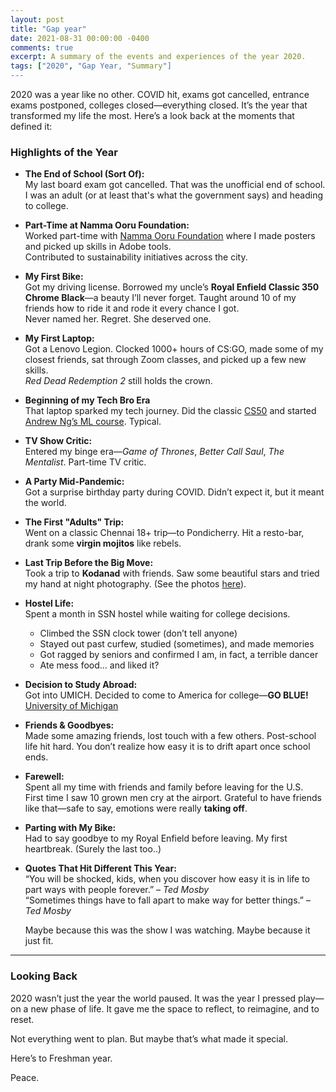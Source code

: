 ```yaml
---
layout: post
title: "Gap year"
date: 2021-08-31 00:00:00 -0400
comments: true
excerpt: A summary of the events and experiences of the year 2020.
tags: ["2020", "Gap Year, "Summary"]
---
```


2020 was a year like no other. COVID hit, exams got cancelled, entrance exams postponed, colleges closed—everything closed. It’s the year that transformed my life the most. Here’s a look back at the moments that defined it:

### Highlights of the Year

- **The End of School (Sort Of):**  
  My last board exam got cancelled. That was the unofficial end of school. I was an adult (or at least that's what the government says) and heading to college.

- **Part-Time at Namma Ooru Foundation:**  
  Worked part-time with [Namma Ooru Foundation](https://nammaooru.org/) where I made posters and picked up skills in Adobe tools.  
  Contributed to sustainability initiatives across the city.

- **My First Bike:**  
  Got my driving license. Borrowed my uncle’s **Royal Enfield Classic 350 Chrome Black**—a beauty I’ll never forget. Taught around 10 of my friends how to ride it and rode it every chance I got.  
  Never named her. Regret. She deserved one.

- **My First Laptop:**  
  Got a Lenovo Legion. Clocked 1000+ hours of CS:GO, made some of my closest friends, sat through Zoom classes, and picked up a few new skills.  
  *Red Dead Redemption 2* still holds the crown.

- **Beginning of my Tech Bro Era**  
  That laptop sparked my tech journey. Did the classic [CS50](https://cs50.harvard.edu/) and started [Andrew Ng’s ML course](https://www.coursera.org/learn/machine-learning). Typical.

- **TV Show Critic:**  
  Entered my binge era—*Game of Thrones*, *Better Call Saul*, *The Mentalist*. Part-time TV critic.

- **A Party Mid-Pandemic:**  
  Got a surprise birthday party during COVID. Didn’t expect it, but it meant the world.

- **The First "Adults" Trip:**  
  Went on a classic Chennai 18+ trip—to Pondicherry. Hit a resto-bar, drank some **virgin mojitos** like rebels.

- **Last Trip Before the Big Move:**  
  Took a trip to **Kodanad** with friends. Saw some beautiful stars and tried my hand at night photography. (See the photos [here](https://www.flickr.com/photos/202138159@N05/albums/72177720323398324/)).

- **Hostel Life:**  
  Spent a month in SSN hostel while waiting for college decisions.  
    - Climbed the SSN clock tower (don’t tell anyone)  
    - Stayed out past curfew, studied (sometimes), and made memories  
    - Got ragged by seniors and confirmed I am, in fact, a terrible dancer  
    - Ate mess food... and liked it?

- **Decision to Study Abroad:**  
  Got into UMICH. Decided to come to America for college—**GO BLUE!** [University of Michigan](https://umich.edu)

- **Friends & Goodbyes:**  
  Made some amazing friends, lost touch with a few others. Post-school life hit hard. You don’t realize how easy it is to drift apart once school ends.  

- **Farewell:**  
  Spent all my time with friends and family before leaving for the U.S.  
  First time I saw 10 grown men cry at the airport. Grateful to have friends like that—safe to say, emotions were really **taking off**.

- **Parting with My Bike:**  
  Had to say goodbye to my Royal Enfield before leaving. My first heartbreak. (Surely the last too..)

- **Quotes That Hit Different This Year:**  
  “You will be shocked, kids, when you discover how easy it is in life to part ways with people forever.” – *Ted Mosby*  
  “Sometimes things have to fall apart to make way for better things.” – *Ted Mosby*

  Maybe because this was the show I was watching. Maybe because it just fit.

---

### Looking Back

2020 wasn’t just the year the world paused. It was the year I pressed play—on a new phase of life. It gave me the space to reflect, to reimagine, and to reset.

Not everything went to plan. But maybe that’s what made it special. 

Here’s to Freshman year.

Peace.
